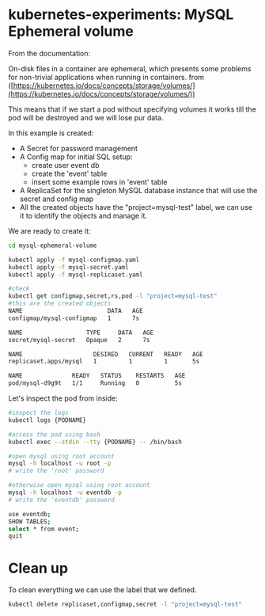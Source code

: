 # kubernetes-experiments: MySQL Ephemeral volume

From the documentation:


On-disk files in a container are ephemeral, which presents some problems for non-trivial applications when running in containers. 
from ([https://kubernetes.io/docs/concepts/storage/volumes/](https://kubernetes.io/docs/concepts/storage/volumes/))

This means that if we start a pod without specifying volumes it works till the pod will be destroyed and we will lose pur data.

In this example is created:
- A Secret for password management
- A Config map for initial SQL setup:
    - create user event db
    - create the 'event' table
    - insert some example rows in 'event' table
- A ReplicaSet for the singleton MySQL database instance that will use the secret and config map
- All the created objects have the "project=mysql-test" label, we can use it to identify the objects and manage it.

We are ready to create it:

```bash
cd mysql-ephemeral-volume

kubectl apply -f mysql-configmap.yaml
kubectl apply -f mysql-secret.yaml
kubectl apply -f mysql-replicaset.yaml

#check
kubectl get configmap,secret,rs,pod -l "project=mysql-test"
#this are the created objects
NAME                        DATA   AGE
configmap/mysql-configmap   1      7s

NAME                  TYPE     DATA   AGE
secret/mysql-secret   Opaque   2      7s

NAME                    DESIRED   CURRENT   READY   AGE
replicaset.apps/mysql   1         1         1       5s

NAME              READY   STATUS    RESTARTS   AGE
pod/mysql-d9g9t   1/1     Running   0          5s

```

Let's inspect the pod from inside:

```bash
#inspect the logs
kubectl logs {PODNAME}

#access the pod using bash
kubectl exec --stdin --tty {PODNAME} -- /bin/bash

#open mysql using root account
mysql -h localhost -u root -p
# write the 'root' password

#otherwise open mysql using root account
mysql -h localhost -u eventdb -p
# write the 'eventdb' password

use eventdb;
SHOW TABLES;
select * from event;
quit
```

# Clean up
To clean everything we can use the label that we defined.
```bash
kubectl delete replicaset,configmap,secret -l "project=mysql-test"
```